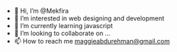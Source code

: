 - 👋 Hi, I’m @Mekfira
- 👀 I’m interested in web designing and development
- 🌱 I’m currently learning javascript
- 💞️ I’m looking to collaborate on ...
- 📫 How to reach me maggieabdurehman@gmail.com

<!---
Mekfira/Mekfira is a ✨ special ✨ repository because its `README.md` (this file) appears on your GitHub profile.
You can click the Preview link to take a look at your changes.
--->
